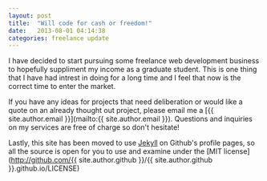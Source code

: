```yaml
---
layout: post
title:  "Will code for cash or freedom!"
date:   2013-08-01 04:14:38
categories: freelance update
---
```


 I have decided to start pursuing some freelance web development business to hopefully suppliment my income as a graduate student. This is one thing that I have had intrest in doing for a long time and I feel that now is the correct time to enter the market.

 If you have any ideas for projects that need deliberation or would like a quote on an already thought out project, please email me a [{{ site.author.email }}](mailto:{{ site.author.email }}). Questions and inquiries on my services are free of charge so don't hesitate!

 Lastly, this site has been moved to use [Jekyll](http://jekyllrb.com) on Github's profile pages, so all the source is open for you to use and examine under the [MIT license](http://github.com/{{ site.author.github }}/{{ site.author.github }}.github.io/LICENSE)
